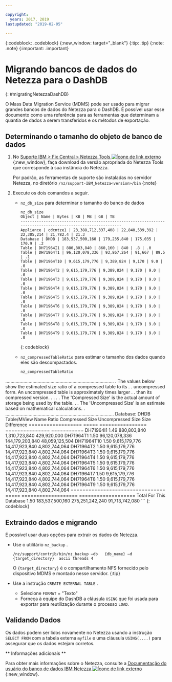 ```yaml
---

copyright:
  years: 2017, 2019
lastupdated: "2019-02-05"

---
```

{:codeblock: .codeblock}
{:new_window: target="_blank"}
{:tip: .tip}
{:note: .note}
{:important: .important}

# Migrando bancos de dados do Netezza para o DashDB
{: #migratingNetezzaDashDB}

O Mass Data Migration Service (MDMS) pode ser usado para migrar grandes bancos de dados do Netezza para o DashDB. É possível usar esse documento como uma referência para as ferramentas que determinam a quantia de dados a serem transferidos e os métodos de exportação.

## Determinando o tamanho do objeto de banco de dados
1. No [Suporte IBM > Fix Central > Netezza Tools ![Ícone de link externo](../../icons/launch-glyph.svg "Ícone de link externo")](https://www-945.ibm.com/support/fixcentral/options?selectionBean.selectedTab=find&selection=ibm%2fInformation+Management%3bPureData+System+for+Analytics%3bibm%2fInformation+Management%2fNetezza+Tools){:new_window}, faça download da versão apropriada do Netezza Tools que corresponde à sua instância do Netezza.

   Por padrão, as ferramentas de suporte são instaladas no servidor Netezza, no diretório `/nz/support-IBM_Netezza<version>/bin`
   {:note}

2. Execute os dois comandos a seguir.
   - `nz_db_size` para determinar o tamanho do banco de dados

     ```
     nz_db_size
     Object | Name | Bytes | KB | MB | GB | TB
     -----------------------------------------------------------------------------------------------------------
     Appliance | cdcntze1 | 23,388,712,337,408 | 22,840,539,392 | 22,305,214 | 21,782.4 | 21.3
     Database | DHDB | 183,537,500,160 | 179,235,840 | 175,035 | 170.9 | .2
     Table | DH71964I1 | 880,803,840 | 860,160 | 840 | .8 | .0
     Table | DH71964T1 | 96,120,078,336 | 93,867,264 | 91,667 | 89.5 | .1
     Table | DH71964T10 | 9,615,179,776 | 9,389,824 | 9,170 | 9.0 | .0
     Table | DH71964T2 | 9,615,179,776 | 9,389,824 | 9,170 | 9.0 | .0
     Table | DH71964T3 | 9,615,179,776 | 9,389,824 | 9,170 | 9.0 | .0
     Table | DH71964T4 | 9,615,179,776 | 9,389,824 | 9,170 | 9.0 | .0
     Table | DH71964T5 | 9,615,179,776 | 9,389,824 | 9,170 | 9.0 | .0
     Table | DH71964T6 | 9,615,179,776 | 9,389,824 | 9,170 | 9.0 | .0
     Table | DH71964T7 | 9,615,179,776 | 9,389,824 | 9,170 | 9.0 | .0
     Table | DH71964T8 | 9,615,179,776 | 9,389,824 | 9,170 | 9.0 | .0
     Table | DH71964T9 | 9,615,179,776 | 9,389,824 | 9,170 | 9.0 | .0
     ```
     {: codeblock}

   - `nz_compressedTableRatio` para estimar o tamanho dos dados quando eles são descompactados.

      ```
      nz_compressedTableRatio
  ....................................................................................
      . The values below show the estimated size ratio of a compressed table to its .
      . uncompressed form. An uncompressed table is approximately <ratio> times larger .
      . than its compressed version. .
      . .
      . The 'Compressed Size' is the actual amount of storage being used by the table. .
      . The 'Uncompressed Size' is an estimate based on mathematical calculations. .
      ....................................................................................
      Database: DHDB
Table/MView Name Ratio Compressed Size Uncompressed Size Size Difference
================== ===== ================ =============== ===========
DH71964I1 1.49 880,803,840 1,310,723,840 429,920,000
DH71964T1 1.50 96,120,078,336 144,179,203,840 48,059,125,504
DH71964T10 1.50 9,615,179,776 14,417,923,840 4,802,744,064
DH71964T2 1.50 9,615,179,776 14,417,923,840 4,802,744,064
DH71964T3 1.50 9,615,179,776 14,417,923,840 4,802,744,064
DH71964T4 1.50 9,615,179,776 14,417,923,840 4,802,744,064
DH71964T5 1.50 9,615,179,776 14,417,923,840 4,802,744,064
DH71964T6 1.50 9,615,179,776 14,417,923,840 4,802,744,064
DH71964T7 1.50 9,615,179,776 14,417,923,840 4,802,744,064
DH71964T8 1.50 9,615,179,776 14,417,923,840 4,802,744,064
DH71964T9 1.50 9,615,179,776 14,417,923,840 4,802,744,064
      ================================ ===== =================== ===================
Total For This Database 1.50 183,537,500,160 275,251,242,240 91,713,742,080
      ```
      {: codeblock}

## Extraindo dados e migrando

É possível usar duas opções para extrair os dados do Netezza.
- Use o utilitário  ` nz_backup ` .
   ```
   /nz/support/contrib/bin/nz_backup –db   {db_name} –d  {target_directory}  ascii threads 4
   ```

   O `{target_directory}` é o compartilhamento NFS fornecido pelo dispositivo MDMS e montado nesse servidor.
   {:tip}

- Use a instrução  ` CREATE EXTERNAL TABLE ` .
   - Selecione  ` FORMAT `  = "Texto"
   - Forneça à equipe do DashDB a cláusula `USING` que foi usada para exportar para reutilização durante o processo `LOAD`.


## Validando Dados
Os dados podem ser lidos novamente no Netezza usando a instrução `SELECT FROM` com a tabela externa `myfile` e uma cláusula `USING(....)` para assegurar que os dados estejam corretos.

** Informações adicionais **

Para obter mais informações sobre o Netezza, consulte a [Documentação do usuário do banco de dados IBM Netezza ![Ícone de link externo](../../icons/launch-glyph.svg "Ícone de link externo")](https://www.ibm.com/support/knowledgecenter/en/SSULQD_7.2.1/com.ibm.nz.dbu.doc/c_dbuser_plg_overview.html){:new_window}.
